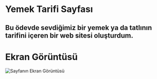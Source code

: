 # Yemek Tarifi Sayfası
## Bu ödevde sevdiğimiz bir yemek ya da tatlının tarifini içeren bir web sitesi oluşturdum.

# Ekran Görüntüsü
![Sayfanın Ekran Görüntüsü](https://i.hizliresim.com/9oa6wui.png)


